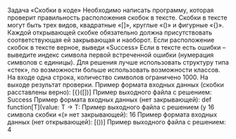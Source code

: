 Задача «Скобки в коде»
Необходимо написать программу, которая проверит правильность
расположения скобок в тексте. Скобки в тексте могут быть трех видов,
квадратные «[]», круглые «()» и фигурные «{}». Каждой открывающей скобке
обязательно должна присутствовать соответствующая ей закрывающая и
наоборот.
Если расположение скобок в тексте верное, выведи «Success»
Если в тексте есть ошибки – выведите индекс символа первой
встреченной ошибки (нумерация символов с единицы).
Для решения лучше использовать структуру типа «стек», по
возможности больше использовать возможности классов.
На входе одна строка, количество символов ограничено 1000.
На выходе результат проверки.
Пример формата входных данных (скобки расставлены верно):
[{}([])]
Пример выходного файла с решением:
Success
Пример формата входных данных (нет закрывающей):
def function[T](value: T -> T:
Пример выходного файла с решением (у 16 символа скобки «(» нет
закрывающей):
16
Пример формата входных данных (нет открывающей):
[())]
Пример выходного файла с решением:
4
